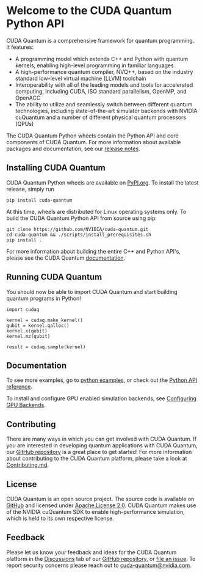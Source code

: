 # Welcome to the CUDA Quantum Python API

CUDA Quantum is a comprehensive framework for quantum programming. It features:

- A programming model which extends C++ and Python with quantum kernels,
  enabling high-level programming in familiar languages
- A high-performance quantum compiler, NVQ++, based on the industry standard
  low-level virtual machine (LLVM) toolchain
- Interoperability with all of the leading models and tools for accelerated
computing, including CUDA, ISO standard parallelism, OpenMP, and OpenACC
- The ability to utilize and seamlessly switch between different quantum
  technologies, including state-of-the-art simulator backends with NVIDIA
  cuQuantum and a number of different physical quantum processors (QPUs)

The CUDA Quantum Python wheels contain the Python API and core components of
CUDA Quantum. For more information about available packages and documentation,
see our [release
notes](https://nvidia.github.io/cuda-quantum/latest/releases.html).

## Installing CUDA Quantum

CUDA Quantum Python wheels are available on
[PyPI.org](https://pypi.org/project/cuda-quantum). To install the latest
release, simply run

```console
pip install cuda-quantum
```

At this time, wheels are distributed for Linux operating systems only. To build
the CUDA Quantum Python API from source using pip:

```console
git clone https://github.com/NVIDIA/cuda-quantum.git
cd cuda-quantum && ./scripts/install_prerequisites.sh
pip install .
```

For more information about building the entire C++ and Python API's, please see
the CUDA Quantum [documentation][official_install].

[official_install]: https://nvidia.github.io/cuda-quantum/latest/install.html

## Running CUDA Quantum

You should now be able to import CUDA Quantum and start building quantum
programs in Python!

```console
import cudaq

kernel = cudaq.make_kernel()
qubit = kernel.qalloc()
kernel.x(qubit)
kernel.mz(qubit)

result = cudaq.sample(kernel)
```

## Documentation

To see more examples, go to [python examples][python_examples], or check out the
[Python API reference][python_api_reference].

To install and configure GPU enabled simulation backends, see 
[Configuring GPU Backends][python_gpu_reference].

[python_examples]:
    https://nvidia.github.io/cuda-quantum/latest/using/python.html
[python_api_reference]:
    https://nvidia.github.io/cuda-quantum/latest/api/languages/python_api.html
[python_gpu_reference]:
    https://nvidia.github.io/cuda-quantum/latest/using/simulators.html#gpu-simulation-requirements

## Contributing

There are many ways in which you can get involved with CUDA Quantum. If you are
interested in developing quantum applications with CUDA Quantum, our [GitHub
repository][github_link] is a great place to get started! For more information
about contributing to the CUDA Quantum platform, please take a look at
[Contributing.md](../Contributing.md).

## License

CUDA Quantum is an open source project. The source code is available on
[GitHub][github_link] and licensed under [Apache License 2.0](../LICENSE). CUDA
Quantum makes use of the NVIDIA cuQuantum SDK to enable high-performance
simulation, which is held to its own respective license.

[github_link]: https://github.com/NVIDIA/cuda-quantum/

## Feedback

Please let us know your feedback and ideas for the CUDA Quantum platform in the
[Discussions][discussions] tab of our [GitHub repository][github_repo], or [file
an issue][cuda_quantum_issues]. To report security concerns please reach out to
[cuda-quantum@nvidia.com](mailto:cuda-quantum@nvidia.com).

[discussions]: https://github.com/NVIDIA/cuda-quantum/discussions
[cuda_quantum_issues]: https://github.com/NVIDIA/cuda-quantum/issues
[github_repo]: https://github.com/NVIDIA/cuda-quantum
